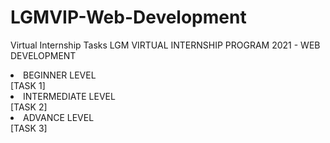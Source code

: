 # LGMVIP-Web-Development
Virtual Internship Tasks
LGM VIRTUAL INTERNSHIP PROGRAM 2021 - WEB DEVELOPMENT
<li>BEGINNER LEVEL</li>[TASK 1]

<li>INTERMEDIATE LEVEL</li>[TASK 2]

<li>ADVANCE LEVEL</li>[TASK 3]
